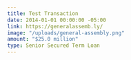 ```yaml
---
title: Test Transaction
date: 2014-01-01 00:00:00 -05:00
link: https://generalassemb.ly/
image: "/uploads/general-assembly.png"
amount: "$25.0 million"
type: Senior Secured Term Loan
---
```


